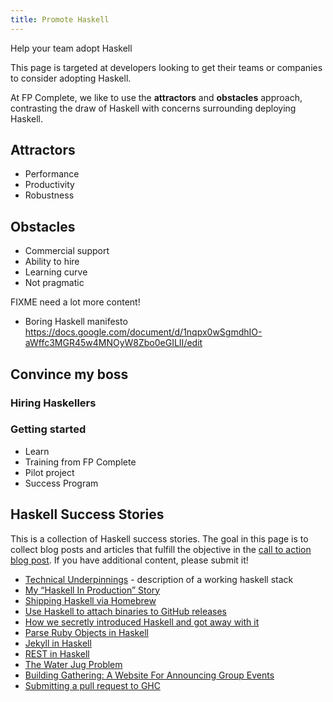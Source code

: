 ```yaml
---
title: Promote Haskell
---
```


<!-- FIXME -->

<p class="lead">Help your team adopt Haskell</p>

This page is targeted at developers looking to get their teams or
companies to consider adopting Haskell.

At FP Complete, we like to use the **attractors** and **obstacles**
approach, contrasting the draw of Haskell with concerns surrounding deploying Haskell.

<div class="row">

<div class="col-lg-6">

## Attractors

* Performance
* Productivity
* Robustness

</div>

<div class="col-lg-6">

## Obstacles

* Commercial support
* Ability to hire
* Learning curve
* Not pragmatic

</div>

</div>

FIXME need a lot more content!

* Boring Haskell manifesto https://docs.google.com/document/d/1nqpx0wSgmdhIO-aWffc3MGR45w4MNOyW8Zbo0eGILII/edit

## Convince my boss

### Hiring Haskellers

### Getting started

* Learn
* Training from FP Complete
* Pilot project
* Success Program

## Haskell Success Stories

This is a collection of Haskell success stories. The goal in this page is to
collect blog posts and articles that fulfill the objective in the [call to
action blog post](http://www.snoyman.com/blog/2017/04/haskell-success-stories).
If you have additional content, please submit it!

+ [Technical Underpinnings](http://blog.newbusinessmonitor.co.uk/posts/2017-04-25-technical-underpinnings.html) - description of a working haskell stack
+ [My “Haskell In Production” Story](https://medium.com/@djoyner/my-haskell-in-production-story-e48897ed54c)
+ [Shipping Haskell via Homebrew](http://chrispenner.ca/post/homebrew-haskell)
+ [Use Haskell to attach binaries to GitHub releases](http://taylor.fausak.me/2016/05/09/add-files-to-github-releases/)
+ [How we secretly introduced Haskell and got away with it](https://tech.channable.com/posts/2017-02-24-how-we-secretly-introduced-haskell-and-got-away-with-it.html)
+ [Parse Ruby Objects in Haskell](https://filib.io/posts/2017-04-24-parse-ruby-objects-in-haskell.html)
+ [Jekyll in Haskell](https://github.com/2016rshah/heckle)
+ [REST in Haskell](http://maciek.io/rest-api-in-haskell/)
+ [The Water Jug Problem](http://clrnd.com.ar/posts/2017-04-21-the-water-jug-problem-in-hedgehog.html)
+ [Building Gathering: A Website For Announcing Group Events](https://gilmi.me/post/2017/04/25/building-gathering)
+ [Submitting a pull request to GHC](https://chris-martin.org/2017/phabricator-ghc-pull-request)
